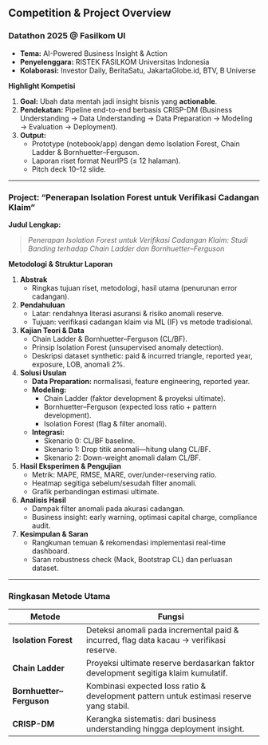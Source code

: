 ## Competition & Project Overview

### Datathon 2025 @ Fasilkom UI
- **Tema:** AI-Powered Business Insight & Action  
- **Penyelenggara:** RISTEK FASILKOM Universitas Indonesia  
- **Kolaborasi:** Investor Daily, BeritaSatu, JakartaGlobe.id, BTV, B Universe  

**Highlight Kompetisi**  
1. **Goal:** Ubah data mentah jadi insight bisnis yang **actionable**.  
2. **Pendekatan:** Pipeline end-to-end berbasis CRISP-DM (Business Understanding → Data Understanding → Data Preparation → Modeling → Evaluation → Deployment).  
3. **Output:**  
   - Prototype (notebook/app) dengan demo Isolation Forest, Chain Ladder & Bornhuetter–Ferguson.  
   - Laporan riset format NeurIPS (≤ 12 halaman).  
   - Pitch deck 10–12 slide.

---

### Project: “Penerapan Isolation Forest untuk Verifikasi Cadangan Klaim”  
**Judul Lengkap:**  
> *Penerapan Isolation Forest untuk Verifikasi Cadangan Klaim: Studi Banding terhadap Chain Ladder dan Bornhuetter–Ferguson*

**Metodologi & Struktur Laporan**  
1. **Abstrak**  
   - Ringkas tujuan riset, metodologi, hasil utama (penurunan error cadangan).  
2. **Pendahuluan**  
   - Latar: rendahnya literasi asuransi & risiko anomali reserve.  
   - Tujuan: verifikasi cadangan klaim via ML (IF) vs metode tradisional.  
3. **Kajian Teori & Data**  
   - Chain Ladder & Bornhuetter–Ferguson (CL/BF).  
   - Prinsip Isolation Forest (unsupervised anomaly detection).  
   - Deskripsi dataset synthetic: paid & incurred triangle, reported year, exposure, LOB, anomali 2%.  
4. **Solusi Usulan**  
   - **Data Preparation:** normalisasi, feature engineering, reported year.  
   - **Modeling:**  
     - Chain Ladder (faktor development & proyeksi ultimate).  
     - Bornhuetter–Ferguson (expected loss ratio + pattern development).  
     - Isolation Forest (flag & filter anomali).  
   - **Integrasi:**  
     - Skenario 0: CL/BF baseline.  
     - Skenario 1: Drop titik anomali—hitung ulang CL/BF.  
     - Skenario 2: Down-weight anomali dalam CL/BF.  
5. **Hasil Eksperimen & Pengujian**  
   - Metrik: MAPE, RMSE, MARE, over/under-reserving ratio.  
   - Heatmap segitiga sebelum/sesudah filter anomali.  
   - Grafik perbandingan estimasi ultimate.  
6. **Analisis Hasil**  
   - Dampak filter anomali pada akurasi cadangan.  
   - Business insight: early warning, optimasi capital charge, compliance audit.  
7. **Kesimpulan & Saran**  
   - Rangkuman temuan & rekomendasi implementasi real-time dashboard.  
   - Saran robustness check (Mack, Bootstrap CL) dan perluasan dataset.

---

### Ringkasan Metode Utama

| Metode                             | Fungsi                                                                                     |
|------------------------------------|--------------------------------------------------------------------------------------------|
| **Isolation Forest**               | Deteksi anomali pada incremental paid & incurred, flag data kacau → verifikasi reserve.    |
| **Chain Ladder**                   | Proyeksi ultimate reserve berdasarkan faktor development segitiga klaim kumulatif.         |
| **Bornhuetter–Ferguson**           | Kombinasi expected loss ratio & development pattern untuk estimasi reserve yang stabil.    |
| **CRISP-DM**                       | Kerangka sistematis: dari business understanding hingga deployment insight.               |
